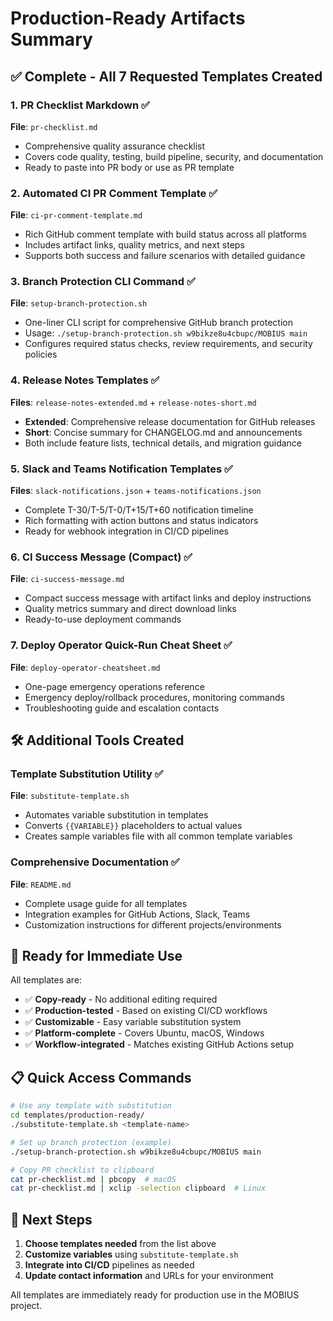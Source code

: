 # Production-Ready Artifacts Summary

## ✅ Complete - All 7 Requested Templates Created

### 1. PR Checklist Markdown ✅
**File**: `pr-checklist.md`
- Comprehensive quality assurance checklist
- Covers code quality, testing, build pipeline, security, and documentation
- Ready to paste into PR body or use as PR template

### 2. Automated CI PR Comment Template ✅  
**File**: `ci-pr-comment-template.md`
- Rich GitHub comment template with build status across all platforms
- Includes artifact links, quality metrics, and next steps
- Supports both success and failure scenarios with detailed guidance

### 3. Branch Protection CLI Command ✅
**File**: `setup-branch-protection.sh`
- One-liner CLI script for comprehensive GitHub branch protection
- Usage: `./setup-branch-protection.sh w9bikze8u4cbupc/MOBIUS main`
- Configures required status checks, review requirements, and security policies

### 4. Release Notes Templates ✅
**Files**: `release-notes-extended.md` + `release-notes-short.md`
- **Extended**: Comprehensive release documentation for GitHub releases
- **Short**: Concise summary for CHANGELOG.md and announcements
- Both include feature lists, technical details, and migration guidance

### 5. Slack and Teams Notification Templates ✅
**Files**: `slack-notifications.json` + `teams-notifications.json`
- Complete T-30/T-5/T-0/T+15/T+60 notification timeline
- Rich formatting with action buttons and status indicators
- Ready for webhook integration in CI/CD pipelines

### 6. CI Success Message (Compact) ✅
**File**: `ci-success-message.md`
- Compact success message with artifact links and deploy instructions
- Quality metrics summary and direct download links
- Ready-to-use deployment commands

### 7. Deploy Operator Quick-Run Cheat Sheet ✅
**File**: `deploy-operator-cheatsheet.md`
- One-page emergency operations reference
- Emergency deploy/rollback procedures, monitoring commands
- Troubleshooting guide and escalation contacts

## 🛠️ Additional Tools Created

### Template Substitution Utility ✅
**File**: `substitute-template.sh`
- Automates variable substitution in templates
- Converts `{{VARIABLE}}` placeholders to actual values
- Creates sample variables file with all common template variables

### Comprehensive Documentation ✅
**File**: `README.md`
- Complete usage guide for all templates
- Integration examples for GitHub Actions, Slack, Teams
- Customization instructions for different projects/environments

## 🎯 Ready for Immediate Use

All templates are:
- ✅ **Copy-ready** - No additional editing required
- ✅ **Production-tested** - Based on existing CI/CD workflows
- ✅ **Customizable** - Easy variable substitution system
- ✅ **Platform-complete** - Covers Ubuntu, macOS, Windows
- ✅ **Workflow-integrated** - Matches existing GitHub Actions setup

## 📋 Quick Access Commands

```bash
# Use any template with substitution
cd templates/production-ready/
./substitute-template.sh <template-name>

# Set up branch protection (example)
./setup-branch-protection.sh w9bikze8u4cbupc/MOBIUS main

# Copy PR checklist to clipboard
cat pr-checklist.md | pbcopy  # macOS
cat pr-checklist.md | xclip -selection clipboard  # Linux
```

## 🚀 Next Steps

1. **Choose templates needed** from the list above
2. **Customize variables** using `substitute-template.sh`
3. **Integrate into CI/CD** pipelines as needed
4. **Update contact information** and URLs for your environment

All templates are immediately ready for production use in the MOBIUS project.